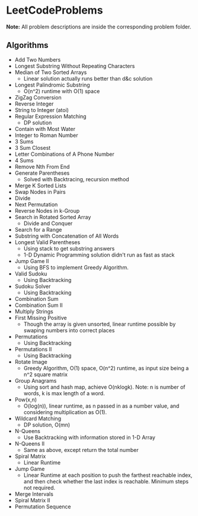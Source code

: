 # LeetCodeProblems
**Note:** All problem descriptions are inside the corresponding problem folder.
## Algorithms
- Add Two Numbers
- Longest Substring Without Repeating Characters
- Median of Two Sorted Arrays
  - Linear solution actually runs better than d&c solution
- Longest Palindromic Substring
  - O(n^2) runtime with O(1) space
- ZigZag Conversion
- Reverse Integer
- String to Integer (atoi)
- Regular Expression Matching
  - DP solution
- Contain with Most Water
- Integer to Roman Number
- 3 Sums
- 3 Sum Closest
- Letter Combinations of A Phone Number
- 4 Sums
- Remove Nth From End
- Generate Parentheses
  - Solved with Backtracing, recursion method
- Merge K Sorted Lists
- Swap Nodes in Pairs
- Divide
- Next Permutation
- Reverse Nodes in k-Group
- Search in Rotated Sorted Array
  - Divide and Conquer
- Search for a Range
- Substring with Concatenation of All Words
- Longest Valid Parentheses
  - Using stack to get substring answers
  - 1-D Dynamic Programming solution didn't run as fast as stack
- Jump Game II
  - Using BFS to implement Greedy Algorithm.
- Valid Sudoku
  - Using Backtracking
- Sudoku Solver
  - Using Backtracking
- Combination Sum
- Combination Sum II
- Multiply Strings
- First Missing Positive
  - Though the array is given unsorted, linear runtime possible by swaping numbers into correct places
- Permutations
  - Using Backtracking
- Permutations II
  - Using Backtracking
- Rotate Image
  - Greedy Algorithm, O(1) space, O(n^2) runtime, as input size being a n^2 square matrix
- Group Anagrams
  - Using sort and hash map, achieve O(nklogk). Note: n is number of words, k is max length of a word.
- Pow(x,n)
  - O(log(n)), linear runtime, as n passed in as a number value, and considering multiplication as O(1).
- Wildcard Matching
  - DP solution, O(mn)
- N-Queens
  - Use Backtracking with information stored in 1-D Array
- N-Queens II
  - Same as above, except return the total number
- Spiral Matrix
  - Linear Runtime
- Jump Game
  - Linear Runtime at each position to push the farthest reachable index, and then check whether the last index is reachable. Minimum steps not required.
- Merge Intervals
- Spiral Matrix II
- Permutation Sequence
